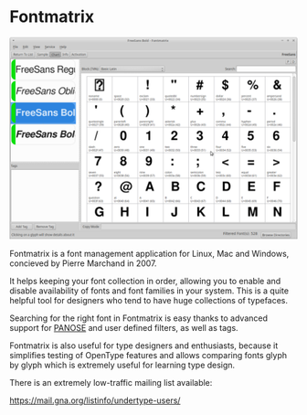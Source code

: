 # Fontmatrix

![Screenshot](screenshot.png)

Fontmatrix is a font management application for Linux, Mac and Windows, 
concieved by Pierre Marchand in 2007.

It helps keeping your font collection in order, allowing you to enable and 
disable availability of fonts and font families in your system. This is a quite helpful tool for designers who tend to have huge collections of typefaces.

Searching for the right font in Fontmatrix is easy thanks to advanced support 
for [PANOSE](https://en.wikipedia.org/wiki/PANOSE) and user defined filters, as well as tags.

Fontmatrix is also useful for type designers and enthusiasts, because it 
simplifies testing of OpenType features and allows comparing fonts glyph by 
glyph which is extremely useful for learning type design.

There is an extremely low-traffic mailing list available:

https://mail.gna.org/listinfo/undertype-users/
